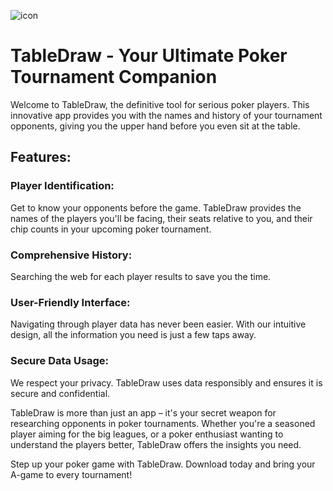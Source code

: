 ![icon](https://github.com/tabledrawapplication/Table-Draw/assets/133618646/3007019b-ddba-4649-bb24-df00fed5e71a)
# TableDraw - Your Ultimate Poker Tournament Companion

Welcome to TableDraw, the definitive tool for serious poker players. This innovative app provides you with the names and history of your tournament opponents, giving you the upper hand before you even sit at the table.

## Features:

### Player Identification: 
Get to know your opponents before the game. TableDraw provides the names of the players you'll be facing, their seats relative to you, and their chip counts in your upcoming poker tournament.

### Comprehensive History: 
Searching the web for each player results to save you the time.

### User-Friendly Interface: 
Navigating through player data has never been easier. With our intuitive design, all the information you need is just a few taps away.

### Secure Data Usage: 
We respect your privacy. TableDraw uses data responsibly and ensures it is secure and confidential.

TableDraw is more than just an app – it's your secret weapon for researching opponents in poker tournaments. Whether you're a seasoned player aiming for the big leagues, or a poker enthusiast wanting to understand the players better, TableDraw offers the insights you need.

Step up your poker game with TableDraw. Download today and bring your A-game to every tournament!
